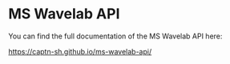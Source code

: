 # MS Wavelab API

You can find the full documentation of the MS Wavelab API here:

https://captn-sh.github.io/ms-wavelab-api/
